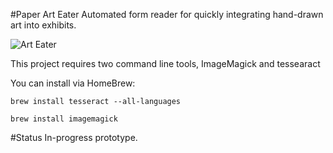 #Paper Art Eater
Automated form reader for quickly integrating hand-drawn art into exhibits.

![Art Eater](http://www.animalstown.com/animals/a/anteater/anteater-image-04.jpg "Art Eater")

This project requires two command line tools, ImageMagick and tessearact

You can install via HomeBrew:

```brew install tesseract --all-languages```

```brew install imagemagick```


#Status
In-progress prototype.

